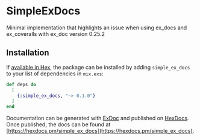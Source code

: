 # SimpleExDocs

Minimal implementation that highlights an issue when using ex_docs and ex_coveralls
with ex_doc version 0.25.2

## Installation

If [available in Hex](https://hex.pm/docs/publish), the package can be installed
by adding `simple_ex_docs` to your list of dependencies in `mix.exs`:

```elixir
def deps do
  [
    {:simple_ex_docs, "~> 0.1.0"}
  ]
end
```

Documentation can be generated with [ExDoc](https://github.com/elixir-lang/ex_doc)
and published on [HexDocs](https://hexdocs.pm). Once published, the docs can
be found at [https://hexdocs.pm/simple_ex_docs](https://hexdocs.pm/simple_ex_docs).

